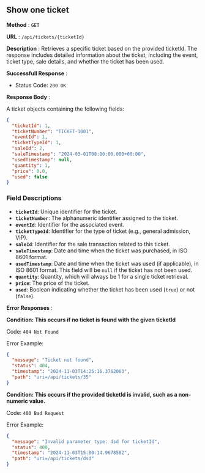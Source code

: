 ## Show one ticket

**Method** : `GET`

**URL** : `/api/tickets/{ticketId}`

**Description** : Retrieves a specific ticket based on the provided ticketId. The response includes detailed information about the ticket, including the event, ticket type, sale details, and whether the ticket has been used.

**Successfull Response** :

- Status Code: `200 OK`

**Response Body** : 

A ticket objects containing the following fields:

```json
{
  "ticketId": 1,
  "ticketNumber": "TICKET-1001",
  "eventId": 1,
  "ticketTypeId": 1,
  "saleId": 2,
  "saleTimestamp": "2024-03-01T08:00:00.000+00:00",
  "usedTimestamp": null,
  "quantity": 1,
  "price": 0.0,
  "used": false
}

```

### Field Descriptions
- **`ticketId`**: Unique identifier for the ticket.
- **`ticketNumber`**: The alphanumeric identifier assigned to the ticket.
- **`eventId`**: Identifier for the associated event.
- **`ticketTypeId`**: Identifier for the type of ticket (e.g., general admission, VIP).
- **`saleId`**: Identifier for the sale transaction related to this ticket.
- **`saleTimestamp`**: Date and time when the ticket was purchased, in ISO 8601 format.
- **`usedTimestamp`**: Date and time when the ticket was used (if applicable), in ISO 8601 format. This field will be `null` if the ticket has not been used.
- **`quantity`**: Quantity, which will always be 1 for a single ticket retrieval.
- **`price`**: The price of the ticket.
- **`used`**: Boolean indicating whether the ticket has been used (`true`) or not (`false`).

**Error Responses** :

**Condition: This occurs if no ticket is found with the given ticketId**

Code: `404 Not Found`

Error Example:

```json
{
  "message": "Ticket not found",
  "status": 404,
  "timestamp": "2024-11-03T14:25:16.3762063",
  "path": "uri=/api/tickets/35"
}
```

**Condition: This occurs if the provided ticketId is invalid, such as a non-numeric value.**

Code: `400 Bad Request`

Error Example:

```json
{
  "message": "Invalid parameter type: dsd for ticketId",
  "status": 400,
  "timestamp": "2024-11-03T15:00:14.9678582",
  "path": "uri=/api/tickets/dsd"
}
```